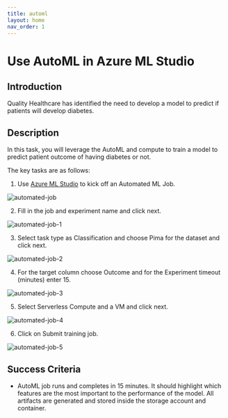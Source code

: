 ```yaml
---
title: automl
layout: home
nav_order: 1
---
```


# Use AutoML in Azure ML Studio

## Introduction

Quality Healthcare has identified the need to develop a model to predict if patients will develop diabetes.

## Description

In this task, you will leverage the AutoML and compute to train a model to predict patient outcome of having diabetes or not.

The key tasks are as follows:

1. Use [Azure ML Studio](https://ml.azure.com) to kick off an Automated ML Job.

![automated-job](Images/automated-job.png)

2. Fill in the job and experiment name and click next.

![automated-job-1](Images/automated-job-1.png)

3. Select task type as Classification and choose Pima for the dataset and click next.

![automated-job-2](Images/automated-job-2.png)

4. For the target column choose Outcome and for the Experiment timeout (minutes) enter 15.

![automated-job-3](Images/automated-job-3.png)

5. Select Serverless Compute and a VM and click next.

![automated-job-4](Images/automated-job-4.png)

6. Click on Submit training job.

![automated-job-5](Images/automated-job-5.png)

## Success Criteria

* AutoML job runs and completes in 15 minutes. It should highlight which features are the most important to the performance of the model. All artifacts are generated and stored inside the storage account and container.